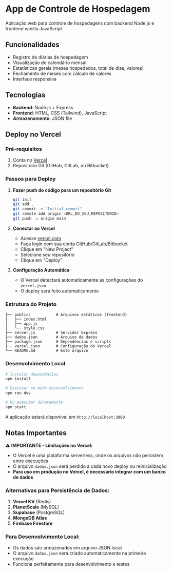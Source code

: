 # App de Controle de Hospedagem

Aplicação web para controle de hospedagens com backend Node.js e frontend vanilla JavaScript.

## Funcionalidades

- Registro de diárias de hospedagem
- Visualização de calendário mensal
- Estatísticas gerais (meses hospedados, total de dias, valores)
- Fechamento de meses com cálculo de valores
- Interface responsiva

## Tecnologias

- **Backend**: Node.js + Express
- **Frontend**: HTML, CSS (Tailwind), JavaScript
- **Armazenamento**: JSON file

## Deploy no Vercel

### Pré-requisitos

1. Conta no [Vercel](https://vercel.com)
2. Repositório Git (GitHub, GitLab, ou Bitbucket)

### Passos para Deploy

1. **Fazer push do código para um repositório Git**
   ```bash
   git init
   git add .
   git commit -m "Initial commit"
   git remote add origin <URL_DO_SEU_REPOSITORIO>
   git push -u origin main
   ```

2. **Conectar ao Vercel**
   - Acesse [vercel.com](https://vercel.com)
   - Faça login com sua conta GitHub/GitLab/Bitbucket
   - Clique em "New Project"
   - Selecione seu repositório
   - Clique em "Deploy"

3. **Configuração Automática**
   - O Vercel detectará automaticamente as configurações do `vercel.json`
   - O deploy será feito automaticamente

### Estrutura do Projeto

```
├── public/           # Arquivos estáticos (frontend)
│   ├── index.html
│   ├── app.js
│   └── style.css
├── server.js         # Servidor Express
├── dados.json        # Arquivo de dados
├── package.json      # Dependências e scripts
├── vercel.json       # Configuração do Vercel
└── README.md         # Este arquivo
```

### Desenvolvimento Local

```bash
# Instalar dependências
npm install

# Executar em modo desenvolvimento
npm run dev

# Ou executar diretamente
npm start
```

A aplicação estará disponível em `http://localhost:3000`

## Notas Importantes

⚠️ **IMPORTANTE - Limitações no Vercel:**
- O Vercel é uma plataforma serverless, onde os arquivos não persistem entre execuções
- O arquivo `dados.json` será perdido a cada novo deploy ou reinicialização
- **Para uso em produção no Vercel, é necessário integrar com um banco de dados**

### Alternativas para Persistência de Dados:

1. **Vercel KV** (Redis)
2. **PlanetScale** (MySQL)
3. **Supabase** (PostgreSQL)
4. **MongoDB Atlas**
5. **Firebase Firestore**

### Para Desenvolvimento Local:
- Os dados são armazenados em arquivo JSON local
- O arquivo `dados.json` será criado automaticamente na primeira execução
- Funciona perfeitamente para desenvolvimento e testes